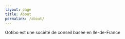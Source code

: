 ```yaml
---
layout: page
title: About
permalink: /about/
---
```


Gotibo est une société de conseil basée en Ile-de-France
